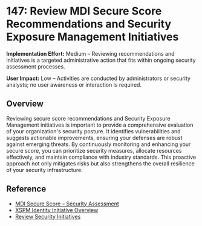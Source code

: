 # 147: Review MDI Secure Score Recommendations and Security Exposure Management Initiatives

**Implementation Effort:** Medium – Reviewing recommendations and initiatives is a targeted administrative action that fits within ongoing security assessment processes.

**User Impact:** Low – Activities are conducted by administrators or security analysts; no user awareness or interaction is required.

## Overview

Reviewing secure score recommendations and Security Exposure Management initiatives is important to provide a comprehensive evaluation of your organization's security posture. It identifies vulnerabilities and suggests actionable improvements, ensuring your defenses are robust against emerging threats. By continuously monitoring and enhancing your secure score, you can prioritize security measures, allocate resources effectively, and maintain compliance with industry standards. This proactive approach not only mitigates risks but also strengthens the overall resilience of your security infrastructure.

## Reference

* [MDI Secure Score – Security Assessment](https://learn.microsoft.com/defender-for-identity/security-assessment)
* [XSPM Identity Initiative Overview](https://learn.microsoft.com/security-exposure-management/initiatives-list#identity-security)
* [Review Security Initiatives](https://learn.microsoft.com/security-exposure-management/initiatives)

